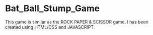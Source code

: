 # Bat_Ball_Stump_Game
This game is similar as the ROCK PAPER &amp; SCISSOR game. I has been created using HTML/CSS and JAVASCRIPT.
